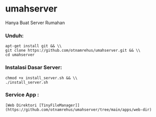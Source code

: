 # umahserver
Hanya Buat Server Rumahan

### Unduh:
    apt-get install git && \\
    git clone https://github.com/otnamrehus/umahserver.git && \\
    cd umahserver

### Instalasi Dasar Server:
    chmod +x install_server.sh && \\
    ./install_server.sh

### Service App :
    [Web Direktori [TinyFileManager]](https://github.com/otnamrehus/umahserver/tree/main/apps/web-dir)
